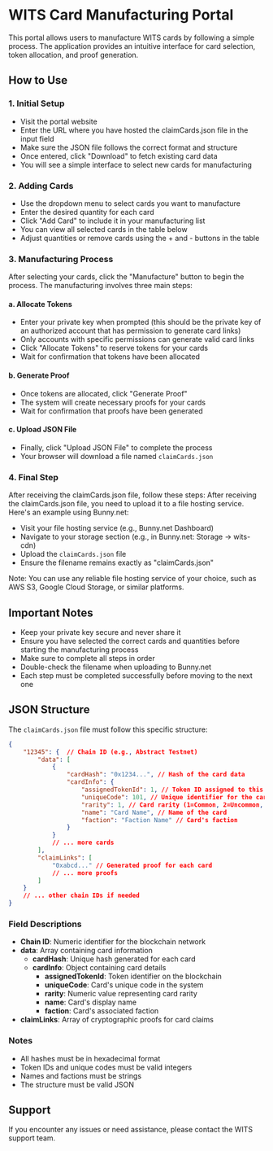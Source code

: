# WITS Card Manufacturing Portal

This portal allows users to manufacture WITS cards by following a simple process. The application provides an intuitive interface for card selection, token allocation, and proof generation.

## How to Use

### 1. Initial Setup
- Visit the portal website
- Enter the URL where you have hosted the claimCards.json file in the input field
- Make sure the JSON file follows the correct format and structure
- Once entered, click "Download" to fetch existing card data
- You will see a simple interface to select new cards for manufacturing

### 2. Adding Cards
- Use the dropdown menu to select cards you want to manufacture
- Enter the desired quantity for each card
- Click "Add Card" to include it in your manufacturing list
- You can view all selected cards in the table below
- Adjust quantities or remove cards using the + and - buttons in the table

### 3. Manufacturing Process
After selecting your cards, click the "Manufacture" button to begin the process. The manufacturing involves three main steps:

#### a. Allocate Tokens
- Enter your private key when prompted (this should be the private key of an authorized account that has permission to generate card links)
- Only accounts with specific permissions can generate valid card links
- Click "Allocate Tokens" to reserve tokens for your cards
- Wait for confirmation that tokens have been allocated

#### b. Generate Proof 
- Once tokens are allocated, click "Generate Proof"
- The system will create necessary proofs for your cards
- Wait for confirmation that proofs have been generated

#### c. Upload JSON File
- Finally, click "Upload JSON File" to complete the process
- Your browser will download a file named `claimCards.json`

### 4. Final Step
After receiving the claimCards.json file, follow these steps:
After receiving the claimCards.json file, you need to upload it to a file hosting service. Here's an example using Bunny.net:

- Visit your file hosting service (e.g., Bunny.net Dashboard)
- Navigate to your storage section (e.g., in Bunny.net: Storage → wits-cdn)
- Upload the `claimCards.json` file
- Ensure the filename remains exactly as "claimCards.json"

Note: You can use any reliable file hosting service of your choice, such as AWS S3, Google Cloud Storage, or similar platforms.

## Important Notes
- Keep your private key secure and never share it
- Ensure you have selected the correct cards and quantities before starting the manufacturing process
- Make sure to complete all steps in order
- Double-check the filename when uploading to Bunny.net
- Each step must be completed successfully before moving to the next one
## JSON Structure

The `claimCards.json` file must follow this specific structure:

```json
{
    "12345": {  // Chain ID (e.g., Abstract Testnet)
        "data": [
            {
                "cardHash": "0x1234...", // Hash of the card data
                "cardInfo": {
                    "assignedTokenId": 1, // Token ID assigned to this card
                    "uniqueCode": 101, // Unique identifier for the card
                    "rarity": 1, // Card rarity (1=Common, 2=Uncommon, 3=Rare, etc.)
                    "name": "Card Name", // Name of the card
                    "faction": "Faction Name" // Card's faction
                }
            }
            // ... more cards
        ],
        "claimLinks": [
            "0xabcd..." // Generated proof for each card
            // ... more proofs
        ]
    }
    // ... other chain IDs if needed
}
```

### Field Descriptions

- **Chain ID**: Numeric identifier for the blockchain network
- **data**: Array containing card information
    - **cardHash**: Unique hash generated for each card
    - **cardInfo**: Object containing card details
        - **assignedTokenId**: Token identifier on the blockchain
        - **uniqueCode**: Card's unique code in the system
        - **rarity**: Numeric value representing card rarity
        - **name**: Card's display name
        - **faction**: Card's associated faction
- **claimLinks**: Array of cryptographic proofs for card claims

### Notes
- All hashes must be in hexadecimal format
- Token IDs and unique codes must be valid integers
- Names and factions must be strings
- The structure must be valid JSON

## Support
If you encounter any issues or need assistance, please contact the WITS support team.